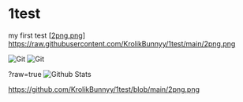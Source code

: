 # 1test
my first test
[[2png.png](https://raw.githubusercontent.com/KrolikBunnyy/1test/main/2png.png)]
https://raw.githubusercontent.com/KrolikBunnyy/1test/main/2png.png


![Git]([https://img.shields.io/badge/-Git-black?style=flat-square&logo=git](https://raw.githubusercontent.com/KrolikBunnyy/1test/main/2png.png))
![Git]([https://img.shields.io/badge/-Git-black?style=flat-square&logo=git](https://github.com/KrolikBunnyy/1test/blob/main/2png.png))

?raw=true
![Github Stats](https://github-readme-stats.vercel.app/api?username=KrolikBunnyy&count_private=true&show_icons=true&include_all_commits=true&theme=tokyonight)

https://github.com/KrolikBunnyy/1test/blob/main/2png.png
